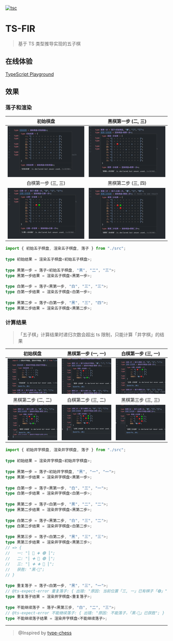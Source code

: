 [![tsc](https://github.com/CS-Tao/ts-fir/actions/workflows/tsc.yml/badge.svg)](https://github.com/CS-Tao/ts-fir/actions/workflows/tsc.yml)

# TS-FIR

> 基于 TS 类型推导实现的五子棋

## 在线体验

<a href="https://www.typescriptlang.org/play?#code/PQKhCgAIUwv9UAQ9DePoaPUomOApgDwA4HsAnAF0mIE9dNJBYOUHvlQX4DIBeSAO0wDdNCBuLPEVIUqkQF5eLSAFc2AE0wAzAJYdZ-HARJlK1QPRmk4oSmZ1grSOqAyFUkKAhgBsAzifDhQEaJEAupoAdTQB9ugM6KgCFugFnagJJyaBgaQtqigG9pkgDeUJC6cYDoKgBcqfwAvvwCmsI6kIAFSoAAcgA8ACqQOMSYco7ePgB8SSmAskrlgFRyPtnV-JCpGdmWeQXR5iWAxtY+SZDdfdm+vCNZkNb5rlPFor6SCQA+kHOTZnvUgPOKVYAL5n112A1NLe2s9-P1jbLNFZUqCh4i16bRSAH5gX0Utl6AxzkVYtRypI-nFWqYERZIIAYuRRVXK6MKMSxgEg5PGVbGE3aIyCAbbVySSqRcaYAUuXJtKZmJKgFtFcksznEkqAYDlydyBdNRIBrRXJQvFl0ggF05cmSwluMBoSCAeQVAPF6gBXrQDB8YAF+MA6d6RIkS6h+QCS3pUUoAabxBj2ePxaABp7diHl8Xr5wG9IA6vU9vs04uCA57PsGXmHhsMIboUsMxtCI0HnaHw5ZU9bKjdKoG2q7IPm7ZHWqrqViaLnC06Q2601GM69JLn7SD3cMy1D2t6XYn45tU7p4YLRIByTUAcXK27uO-vNXxdpv1n0+P2SOsLyCxyAQ7PJlfb3cJ1PTvNVQutYul8uV5lYwDwOjOO+mG0uPW+1xvWFvoy6TyPf9MzjPdh1A7JB0gbIe2bBtAIPaDIGfC8CxBa8S0vO8xwtSBpytF85y-F0P27SNVxI9d-X0bda07Jt2gTJDz0LYtYPvLlRGfAjZwDedgLdT84O-aiKOaOi+jY8swP0bIUNYhicPlQAwHUAEjkel8QA5uUfQAGJQnQAk421SofEAEb9-VMsTIAAbRSAEgV8ABGZc7MIFoACZwAAXXDRzLN9UCIV8Ny-PXUChxogTz0c4sgtaJMwohKygpinwHO8sK42yJLUpStz0rCmFGHiwqGFTWElJpHxAHVtQA6VMAHgVAE-tDphjibI4iGSBymycoOuxbJsQ6klshJDraWyWkOpZbIWQ67lsm5DqhWyIUOslbJJQ6hVsgVCYdgfWYfHqprWAAeQAWyUYhjNqxriwAIjiO6OPHahACY7QBl82q67LLmN4UgAa0wch8AUSBqqOyyXLBqqqsAMm9ACY5eKIWquH4cswHgdB8HGviodqss7GGqslGEfyjLkZhhHccy2gioykritpuFXDVDwYEAaYtAAVtQBZeUAO38zSrEoucAKitAAV1QBwC0kZETlxE4yROekTjZE5eROEUTmlE4dvNeUucAVr8JalyAZeNyB5bpU3lcgVXIHVyBNcVCqsUAAHNHzFyXWB6nWaVdg2Pc6p2hc5w3WGSYZheyEWJY6vXI85v3du9rFABDzQACBK5iXKnd4s-f9d3LKj8Xwz9gv44lpHIDDjLIAjmvo+p4ZY8gBPqdyRnYTKxhA9EPxABgVPnKj5pzID5tz-SH0vy6HUfJ6LgLIFzIerLu4W7s84tR+X1fPPaAAyBebSXu69bXjfebc5eT539u6aQ8q9s46hADPdQBuhO5wfefH3nZ-Dc8+a30+O496QDThncWqF-4rzXhhSBV84qHnvknEogBn5Tfh-YszsJz523IXL+P8hwoUgdvDBWCJbANAcHcBfwiHQLPpfaBndmZINEIAKDk0F8zwTgyhv8ZywMAWiSA+8KGZxoevTCH96E73gXfLuD8XqQEANBy7DeYkJLlw3Okg+b4LAoQ3mkjVFkMESA9OlCJFQLEdQvRx9oHSJKt3aggBMVMAPfRvFAD5yoAA7VLKOEMCoAA5suQAZ9GAFGDSyMh-psHwAAdzYJIMQP5IDBMsnEocVdQKAC-FBx2QAAGHjsgABJEgeNyFkjqww26HlSXGDJ2TcmQAKUUkp1NgnZGCaUyA2w5G4UAIt5gAnINhoAd+VJB3UALwbgAWXbuhieRgBfNz6YM1gIzABH+xM5h1AxADKGYAVPJlmC1EIAYUV1nzOGYAJp3lkrMgL0oZXTtn7VEDMoZUzTk7OoIAHIyemSAuScGZ9jIBcxqJZV5-oq4DIGJZC5EJenrOyDMgZicnk-MABtugAeC2apAQAoYqAE7tOOlQAWmzEB1Fh5REWRyRbijqCjCXEuRScPF4AOlwtAUiwAQ8rzFDikDFlLl4YrXrCm51AGWIt4rUbc-LmXLgAAoFyRcvAliLT4pAANKSsRcvclsrvKArZZiyA1ROXou5SkGV2QxVkopZAeVPLH6QE0hi-lgqlW6rlcMCVOCpV3RlY6s19q7qqrXvEqu7LtX4tNcalIqrsjmtpd8wAm37syRYAb9tSiqr+S6xFxZnUCVjcq71hLoEooDTqu6XLPJBqJdq6VObi2huDRa+RsbAAyEXmrVmag11uJQ26lJrW0IvbeIGtuEGV1uZY27IIqfB9vlAOu1wr07wsHT4cVkq63lrrR6xVLql1uvKCu9Vw6y2Fr1ZW4YBKu0huGOSrtEa6W8sgDG2dCbz3JozbOtNi6VVbtzay4Y+aHWHsgMegYy79Vnq3Ua8dNJrXosnSkIVT6N1FoXeuwD68FWvuzduv1mqBgttA1Wi9YGsSxt3fWjqgBQ-UALwhrzsivI6oAZb9AA55tkCQJxqMpEAP7ygAKV0ADPKgBEFUAH8pgALCMgqbcYkbOkTpnUOz9aKm2zvwyUBlU6BIMtFSkdNLZXnLjXQJJjkANMpAALKWX0CcbMGqv1aoLUW0jFGek4eGPR8NHUOM8YE9kfTid3AakABTqAnAC0coAduDABryoAcGMQh1v6UELdAtr2AE4LQAdsYCaC7G0LdbeJ1oE4u3Fy5wulxLicMM-p0v8cXeGCKLZczhYwY+XOFciuM3i4lwLyWwuVCK2+7dN4qjhYrIw75SX4Upd4rcQjLrsuDPUeXf0DX+P9cG8N+FP7izde+fF2NGLZstZSPNjFkrFspByxNouU2EszaawNlr230VLf6aqTzngfP8YCyFkIgB0JQi70QAqsq7MRdFy103+u3DrUEULX2BUpC+xllNWWUhvdLvnfL8SIfFZTaVyyuY3tVfdtIocSP6snYB0DkH33KhI7fWqzrlQ3s9YQbIs5QXAfA5CKDobDb13Llh1w928T-tnYZ0TgVgPFuQCpwUO7MAgug4xb9+R9OehfYxZUW4X2lX+iV7sn9ov1SeAB3zIIXNpe4R17zIIX2hsjafcuW4WiuGTckBt1L83ixW6sXAyGbBASuUB+GQHJX5708J0z4ngOneiOxzI0qNOmFwtW-C9bvPdem622t9Fu390eudz-Y7yf7eK+TyHl3ubtxQy90OH366K7+8Z8z4PkBncAOvhBJmvWxM0kAP9mgAjY1jYDs38LJVjdnvolIgAG01Z7B5cmC1EZrLuLZcgBb+MAMdygBCa2EpRSQvtbesAX8vt3HvICAEILQAMVmADgVIIC-QpgUPyfs-A-rFkx0VOHiW-52QAn4Y7cUE-dnbm7G4sl-T-z7aB3yBEAGV9ToOtBuMCUA0fFsetCAocXMJ-a7PsASD-auIcKDNAtAxIaTbIEfH9dpZcTAsKKApDQgoguMEgtDX1cguMMPNAkdGdVLOA6ubAgNSgotAg5gjKSg49D1Gg4YDvLvJg-gsKR3Lg6uSrcQjKEfMgkQ1-GfKQsKP4P-M-Og8gtQtAjQmmDuegpvemPQ7Q2+OxFvLEQQ2dW4MHYYMvMfGHcbKfCWevS3LmUubFHpa8FITBbBKfbOFIJ-EKNfN2DfSAPwovd3IEFQgA8MCIlfZoMBevCubiGcRAl-UhcWZAlsVAocSvfnRXOtX-Y-f-QA0I3fUAn7NAiEUopVZgiEBApfZ-KnIzcQiECDW1YbTmYsUo8tcnSATo7NNVLQxvFomdSwkQnozoLNeDRQ4YXo91ZDUYyAMwutCw3ieY4PKYuMDHdYqwrmWQ-gzwiWXYmg5Qgo1Q9YgYsKc4hmXQnQgqAwyPZvM5D6MQEYyfGA6fZcLwt4nw4YXZQ2G3I7SQYRcBbOZuN-ASX4yWCEfZQZRjGFEwkoD6EYiwpVZcV4hsfWA4lIT49Ezmb4yACEzPSQCw-A4ooEEjD6fXIcck96ZwrhVwsPCEak2kqfSoXpNQiEX5Nk5eAZag2435GZVobk-pXkw8JkzmJJCuJ4gVEEv2YsCEsPK48Pb5QAH6NABS42Z18Pn3oy8R8TYH8RSFAO1O3G8UID8XiQXyNIEjujukgM6G1OyQKQtLo1yDqUSENOdMaUePejrQVy22RSh2pWXAJP+NRL+Kn1lM1MtJbBNL8SGTujn3nzsJbAOFYFdi51V39IEihlKPDAXyTIbChi53nkqJR3Jjrklk5ynmrghA+h9PRRWMwN6J9TmPIIhMOLCgjJoLVOZydOLERMqFKJzgOPLLlLIXcKOKqDzPOK0OyCdOpmyBLO02pghDnP0JuPuMjz60AHT9TBYQhFHbF1PbYYPM-wz2eJZPdrNeX3MCfzHcicVLC8qgixScxM6nJCPM7czBF7XietA8p9H9I84IxM08zqc82dDFMnK80sm8u878389FSC58yoKc2xIC-pAoLEfzQAHYDABO024yGWFhXVNmPm4xtJODuhmEABzTMiyAO6QAWeVqKMKSh4s8KgtyVM4DTOgwy3jMThg8LLJsK8L4l+LtwV4V1wwgTKg-hQCHDzEMIZLxZJFUKRKrS9ZSKJKTFM4FLHCygqhtLb83zsgVKWwKLqKNKwEpK9KuLFK5LixpLrKlLlL8LRKGK7pzLTF8x9Lt4MJ7LZK4FULEEsRbhuNdBLAsLABKJV4mMobEEu4ycNjxT0PLTxbNuG4pxMNkDKTxJQDPEEt1eX+R6WXAisAAEjQAAHTiJmhzYWQEzt9tw5gpZ4l5tMyYCkVvc0qXgwEK4mqSSWTbgAVlzUg0cbRkiSryrQRyjUgIDsgWLuM2LyhM5UqZ9IA8L0iCywjXJ2K55qza8QqwrIrxC8L2zQJLsjq4xNrZ4wJzrGNTrgN2qXROqRCIQY848u8E9dlc8ErixNrzjG8xAbra89MaDRrJJxC-gn9pypq7iaZEJDxEIxgmLRBQqIqhtoqXhYr4q-yWrALFrZ54rmr0SkU8q3ltxAbIBgaYizZLZGrUaXRYrvddrkbbhDra889a9hymqncNMybwqyq+gAradMKtzyaPrMaCaf1-Rbyvye8ILkqNxSTXIvzwwvyfpz8hxlbtwFQBqWR5yUiXtLISQBqDb9DnFKgslAAgsxoEAHpTQAQGNAAYBgKQ+i+i-NaFyEAFgGF7PXeFLJBUgw4w8ALEQAQujjRQd6NpbEr-zkrLc7rYjKE8aUStt8qSael4lbzhbLtVqXgoZybwxyb9aqb54kbIr0aWbPq2alqOaAbCrubebxrDCI8lTXBBbyUegOLpjrLcbOL61F1lxQDM0qj-Re7XVmyqj0DNKqErLZLvKOiHKDLUxB6N1z0oLYN3KtKZ7iFdKByZ7-LUwaV-aSgg7Q6srRaOqFtI7OLo6flKFASx7Kg0zhz180juc4ts8v9NttjPrz6bKr45asz1qxjYChx57ryhwechCq9icID57ALuC16RTaCgDXJB6yiEp-7sqn1kGyykGeq3j-g-6+q3DqjK6CqmjIAg6Q66MGyaCTr1iFL-rQIkG6G4x8HFCM6XRszOhyHFCmJtxQDOH5iIRmH5jshbzm7W75iKDrLGGYH60pHiDOhM0tjIBWHmgoZRGtrHrFFegL6HrxGIQD6KGTrNGW7H7xHw91jFSaCLHMCrG1zb59CkGJSJrklq4bGzHG8bi-a4VAA87UAF7TMjTmHvPvLbbR2OhO4mgSUm3c3LXi3WuHIIo3E3d6x3Mu5RyAdh5Bio8YkeuMTJiYg9RxlBnPZJxapShBsY8AiaqA4B7asw7vRQsQkQkp2-RhoY+tSh8gxY5YqAp3SewBX5fBjCZ22Rng99FskQygxeu-Ig8cvY+88Q1J4vZPEhy7VPItLh4xWNdpmgypeYgNS7NpEQ3IWR9+5ecjV5Jekyq5MCO6B5JCO6K5Y5ku5eZzPjfjC5hsfQPR40UO9OpCP6xR+bZ5rjV5uBmgn6uu8Q1x9xux249cmmE2rJUAvme2xIR2qqRXXpneI510tFrZphvy0F2gt2wAJ91ABIcy5hRd6I4LpP6qINyYAruh5KmduOtLdu9pvnrs8evX8cCdGzCYKo+IllRnRiBhBlOEOluhSD9mFe3AxjFbmCOniUkpSAVcaisndlRhbNVaJmldJh-pbGLyrIEZCarNL1jWXno3eZeGcfnnwcskBbujOZ6UJayLvId3NeSoWb-t3MIaicOxIclonG-IdaLXFrKcVo0b9fDNNf4IhHVu8JjY0esG3HPCaavhITrXBYmuTcihnCafXudsUfnl8Z5eKfZq5t3JIReyzescgARfdhRY1YRjdsAFDYtJTBOqFF3F52tlmt42lxLJP2FF3V+GVt9ticTth2z6dF3cl2129l0xqF2tuFogpd6F+u64mFxvBFwAFL1ABT6MAEZXFFh1p1teXIAAWgKRPZsytZdF6RIYhX6UhcgGhX6Tdv8YXduIRZoAYH8cABh-49j1y1zyC9q9oDujW95oe9ul85WZZgqFWZEl7Cz9jchus5QAXCVABpzUzUk0rkw17VE1Zg1AAAF5BcBCBMAABjWwBoWQSAdFQAZDNAA++J0kACQEwAJX1l9AAFNMADYlA3eUDjtORFAJg1QlJVaHYYeN5MqiSQVppFSoLDnDnwIXGVYsMQL1ko8Y8MRclqjBsCW9RFe9QlPFwciA5EbcZWiECQbIQT1OYTze1NcRZ2tQn2jxpmTXNmSAUjzAcjqjmjzAOjxjljjj7jvj6AKIa9Wz0LNp0T6Agmntf5yT+8kKcfINkKeJOT1LWz+zv63WjCY9NTjTkAsA7TsA6piEW9OtIzvcmBvIszyyH1mDm1lxyAKLkINp7ppz+8wZoNlzjlh4sXLzsjij6j2j+j5jtjzjnwXj-jmkNOaL+FW++8vW7cXwf0BTFISpANNrtp3L3cl7YsRkDqI5lIe5+MlIRLg+JbutA7s2OKVUPe0QFkTmdmAk5gFIE4SSkkQ76RT7m+7722X7jZ0xaqyAfkD74HzOIUH7iHyS6HwHhGvlVOZ79metXDmyYYUdZcLHlIHHzH4YlTfHpT7Hgn+dXH0nkn4n8npTryRH4xFHmL4YGDFsNOBn2dQnyANTeLy8ndVgZnhsDHtJv+h0fGl4PHoX3fMsUXl0cXqGO0EkaX5oWX4X2kRXjZplMn4YOXlkNX5XyX7kXXin2yYXoUQ3qnrX4XyUM3jX5yYXhUa3xFZlLycy2ddpnZuMANW1ZgkX06y7tAr3mgqX-6v3zAgP-g+X1NRQkPogsPkQu0VX2R6P8g2P0Yu0HXx5pPmglP+Yu0A3x54YTP-g7P8Ru0U3-PuMQvkQ21O0K3tT4sav+3uv8QN80xvt2gs4lh+Z5grQwkDKE7jKJPsVeKfmphFOZHl72NdH8ntnudEnmfjn1nif9nzX+npf2f6ftfhf8f1H5fufzflfxfnf9f-H+f9cStR7pHtnx9Fn7fyfwAvnyyQXuXrdSyQ-tHlfuX7EOLsX2-3f43yXkkN-xl6-9j+EvIEPHyAFK8QBHPbXpANX5H8YBwvbkHALf5-8LekvIUCgOgEf9LeWA0-rb0l4Kg8B+-Z3qPU2bUx3e5mBgjPzxZzg6uMfEAbQLjBlh6ByfRgYoXl6sCs+7AnPrSC4FF8eBJfFkPwKr6CDTGufEQaMVQE1dTGAYTAeXxP5r8CwkoPIvALaZ2giBhXNvqBG0FKMO+IhcFhDU0IHNOCGUM7rsST4w09Bm5eEqIA+go9Fu82SVGZmsgYwhe8UciuUDcqgRyK2IbwXGHIokh-BwwcirSGCHEUWQ4Q8ityCiG0UhQsQu6JKASEKg142QNwfLUgAVMcmmQyyG6nCFDgbSgAXuJihJQ0oWUPKGlDaKOtOAd6nyHXNIAgALuImhzQloa0LaEtCqh+hOAXK1BjasBqRTH-OKyOhWQ60O8MpiXm2rWEWqWQialkkABVxDi29IK5BckdMHi9zbJDC1Wowl2pADmFZJ4OUNddjrThbGEOkWIRTsv0kCC8LhjvFfjcI573C7h2HG3ikEeHLg3hrw54bcPeFfCHhvws-nTwuFT9hgFw0AaCL+Hv8fhkIz4dCJBHPCwR8IiEWgMgDgiARtg6gFhwcHX0r+QItoAUAv7GJAAqXJVQj+vELnifQ3S8EWyWmaYTzyVbDEFO-wpvupzKYi9wwIvbJmQPk5vC+IjnFkRkKl4DUpenIlBrah5FB9m+rIhXoQwj4iiJqlAzAgGgM5GcRiOfQlI82VGJpjOEozUUmgj5aCziJgogv+k55GjMC56RzIoXKTkE12bjFriuztGoc-aY-YkYRlYBpxXRu3QrqyKixDgHQcAgBtkI9Ekj1BW6b0QKK-5Civ+1TeeMGNJEsDwxv9AATMO2qcCYx21DbvMQVFEElR9aarkwKIL+jy+lXfMQmJvR5itRqWTgQaNb5mi0C-fUYuYPWKV9q4mRTAuC1tFLtXGVjRUs6JKDkZxS8yAccskwpYUhk2FR5Neg+iujHB5uFqi4KshuCVAHg2il4JXF3Q-B64oISuIAAUDrYDkkjAgDikI2FAAJSeQ0hQMMpimIhBwCBxA1LJGB1PqnsQOl7RINe3OaeRQUydGDo+wOGvtik1QgSlhQfFPiLWEHV8WBLugHjtwYKWDpChfaId9hXQkVpjE2ENR+hr9d1vCmLDasRhYwjIRMLLJTD4uhDeYYsLrK5EhcsIXCRKyJjbCXSewg4Q6NQ5HD12cmUQFhxnHX0ZxouYAGsPZgEiUeWHbUqwHsEvdFumIiSaqCxAo8ukDoQAKbWkgHllJMGHmDaKfg+6EEMJCySXu8k8oApNEmQBxJmzOSYpJkklAUeUyRScpICZmSDJ90B5FpPjK0VtJ-AXSezGskGSjJJkxblZPMl08zJ2IJSawB5b+SHJtFB5q5Jcl3QwhOkyyXpLLCGS6MkgXyZUCCkKTbs-E10QSJEkpSxJ70GcYyJnEWTRA+kkKZABUmYcZx90KKXdC8H3QvB8UsqYpJ8mFSSRi3cqaVOoBeSKpPLcqY5JilBDGpT0dySUF6ltSipvU7qeciSm2TKgvU2qTFM0kaTRpBI+ScFMmkdTWSSUmadZOCnzSNpCkwac5Puh+DmpPUpKVtM2b7TMpdPeSSSD6kBNbpS006dFIumzTHp10zqfLzuluB+JzAdoMkGAD8ThgXUWigsLGSQANkkAYZAsl2HLIQZcYPqBDOhmwzRksM+GXMMRmgyzY2QO6AsJhkwyoZ2M-gEjOGDYV8ZXSc9mMhxntJG6JQQALOJgAWE1-G80xaZFKGkxSmpZM-icR2ICOBz2GgKjsQCFmEBCARASACzP8bZBsC1SWirUiRa8xbaAPcoK7TJYUs4ZrtCZPTKxDSzOY30yoPrJmk-tAA536ABbvzZmhSAmD046bRScmrTnJhIJGfzMFnCzKOosngBLNchmzLZnMWWZAHll3RakP7f9rbWpljJ1ZE4tYG3GrAMALZ-jQ2b7P8boggAA" target="_blank">TypeScript Playground</a>

## 效果

### 落子和渲染

|初始棋盘|黑棋第一步 (二, 三)|
| :---: | :---: |
| ![0.png](./img/five/0.png)|![B1.png](./img/five/B1.png)|
|白棋第一步 (三, 三)|黑棋第二步 (三, 四)|
|![W1.png](./img/five/W1.png)|![B2.png](./img/five/B2.png)|

```ts
import { 初始五子棋盘, 渲染五子棋盘, 落子 } from "./src";

type 初始结果 = 渲染五子棋盘<初始五子棋盘>;

type 黑第一步 = 落子<初始五子棋盘, "黑", "二", "三">;
type 黑第一步结果 = 渲染五子棋盘<黑第一步>;

type 白第一步 = 落子<黑第一步, "白", "三", "三">;
type 白第一步结果 = 渲染五子棋盘<白第一步>;

type 黑第二步 = 落子<白第一步, "黑", "三", "四">;
type 黑第二步结果 = 渲染五子棋盘<黑第二步>;
```

### 计算结果

> 「五子棋」计算结果时递归次数会超出 ts 限制，只能计算「井字棋」的结果

|初始棋盘|黑棋第一步 (一, 一)|白棋第一步 (三, 一)|
| :---: | :---: | :---: |
| ![0.png](./img/three/0.png)|![B1.png](./img/three/B1.png)|![W1.png](./img/three/W1.png)|
|黑棋第二步 (二, 二)|白棋第二步 (三, 二)|黑棋第三步 (三, 三)|
|![B2.png](./img/three/B2.png)|![W2.png](./img/three/W2.png)|![B3.png](./img/three/B3.png)|

```ts
import { 初始井字棋盘, 渲染井字棋盘, 落子 } from "./src";

type 初始结果 = 渲染井字棋盘<初始井字棋盘>;

type 黑第一步 = 落子<初始井字棋盘, "黑", "一", "一">;
type 黑第一步结果 = 渲染井字棋盘<黑第一步>;

type 白第一步 = 落子<黑第一步, "白", "三", "一">;
type 白第一步结果 = 渲染井字棋盘<白第一步>;

type 黑第二步 = 落子<白第一步, "黑", "二", "二">;
type 黑第二步结果 = 渲染井字棋盘<黑第二步>;

type 白第二步 = 落子<黑第二步, "白", "三", "二">;
type 白第二步结果 = 渲染井字棋盘<白第二步>;

type 黑第三步 = 落子<白第二步, "黑", "三", "三">;
type 黑第三步结果 = 渲染井字棋盘<黑第三步>;
// => {
//   一: "⎪ 🔴 ➕ 🟢 ⎪";
//   二: "⎪ ➕ 🔴 🟢 ⎪";
//   三: "⎪ ➕ ➕ 🔴 ⎪";
//   获胜: "黑-🔴";
// }

type 重复落子 = 落子<白第一步, "黑", "三", "一">;
// @ts-expect-error 重复落子: { 出错: "原因: 当前位置「三, 一」已有棋子「🟢」"; }
type 重复落子结果 = 渲染井字棋盘<重复落子>;

type 不能继续落子 = 落子<黑第三步, "白", "二", "三">;
// @ts-expect-error 不能继续落子: { 出错: "原因: 不能落子，「黑-🔴」已获胜"; }
type 不能继续落子结果 = 渲染井字棋盘<不能继续落子>;

```

____

> @Inspired by <a href="https://github.com/chinese-chess-everywhere/type-chess" target="_blank">type-chess</a>
